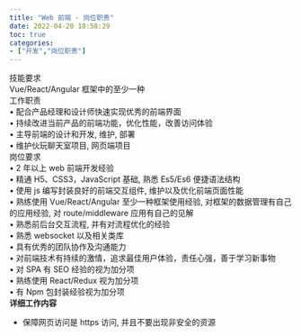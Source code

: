 ```yaml
---
title: "Web 前端 - 岗位职责"
date: 2022-04-20 18:58:29
toc: true
categories:
- ["开发","岗位职责"]
---
```


技能要求<br />Vue/React/Angular 框架中的至少一种<br />工作职责<br />• 配合产品经理和设计师快速实现优秀的前端界面<br />• 持续改进当前产品的前端功能，优化性能，改善访问体验<br />• 主导前端的设计和开发, 维护, 部署<br />• 维护伙玩聊天室项目, 网页端项目<br />岗位要求<br />• 2 年以上 web 前端开发经验<br />• 精通 H5、CSS3，JavaScript 基础, 熟悉 Es5/Es6 便捷语法结构<br />• 使用 js 编写封装良好的前端交互组件, 维护以及优化前端页面性能<br />• 熟练使用 Vue/React/Angular 至少一种框架使用经验, 对框架的数据管理有自己的应用经验, 对 route/middleware 应用有自己的见解<br />• 熟悉前后台交互流程, 并有对流程优化的经验<br />• 熟悉 websocket 以及相关类库<br />• 具有优秀的团队协作及沟通能力<br />• 对前端技术有持续的激情，追求最佳用户体验，责任心强，善于学习新事物<br />• 对 SPA 有 SEO 经验的视为加分项<br />• 熟练使用 React/Redux 视为加分项<br />• 有 Npm 包封装经验视为加分项<br />**详细工作内容**

- 保障网页访问是 https 访问, 并且不要出现非安全的资源


